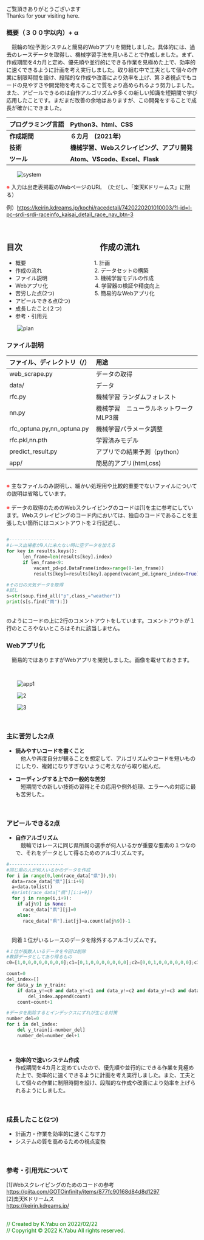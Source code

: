 ご覧頂きありがとうございます<br>
Thanks for your visiting here.<br>

### 概要（３００字以内）+ α
　競輪の1位予測システムと簡易的Webアプリを開発しました。具体的には、過去のレースデータを取得し、機械学習手法を用いることで作成しました。まず、作成期間を4カ月と定め、優先順や並行的にできる作業を見極めた上で、効率的に速くできるように計画を考え実行しました。取り組む中で工夫として個々の作業に制限時間を設け、段階的な作成や改善により効率を上げ、第３者視点でもコードの見やすさや開発物を考えることで質をより高められるよう努力しました。また、アピールできるのは自作アルゴリズムや多くの新しい知識を短期間で学び応用したことです。まだまだ改善の余地はありますが、この開発をすることで成長が確かにできました。
<br>


|プログラミング言語 | Python3、html、CSS|
| :---------- | :---- |
|**作成期間**                | **６カ月　(2021年)**|
|**技術**          |**機械学習、Webスクレイピング、アプリ開発**|
|**ツール**          |**Atom、VScode、Excel、Flask**|


&emsp;&emsp;![system](img/system.png)

<font color="Red">
※
</font>入力は出走表掲載のWebページのURL　（ただし、「楽天Kドリームス」に限る）

例）https://keirin.kdreams.jp/kochi/racedetail/7420220201010003/?l-id=l-pc-srdi-srdi-raceinfo_kaisai_detail_race_nav_btn-3

<br>

## 目次　　　　　　 &emsp; &emsp;　 作成の流れ
* 概要　     &emsp;&emsp; &emsp; &emsp; &emsp; &emsp; &emsp; &emsp; &emsp;&nbsp;&nbsp;1. 計画
* 作成の流れ　&emsp; &emsp; &emsp; &emsp; &emsp; &emsp; &emsp;&thinsp;2. データセットの構築
* ファイル説明　&emsp; &emsp; &emsp; &emsp; &emsp; &emsp; &thinsp;3. 機械学習モデルの作成
* Webアプリ化　&emsp; &emsp; &emsp; &emsp; &emsp; &emsp; &thinsp;4. 学習器の検証や精度向上
* 苦労した点(2つ)　&emsp; &emsp; &emsp; &emsp; &emsp; &thinsp;5. 簡易的なWebアプリ化
* アピールできる点(2つ)
* 成長したこと(２つ)
* 参考・引用元




&emsp;&emsp;![plan](img/plan.png)

### ファイル説明
|  ファイル、ディレクトリ（/）  | 用途 |
| :---------- | :---- |
|web_scrape.py | データの取得 |
|       data/        | データ |
|rfc.py　         | 機械学習 ランダムフォレスト |
|nn.py　          | 機械学習　ニューラルネットワーク MLP3層 |
|rfc_optuna.py,nn_optuna.py| 機械学習パラメータ調整 |
|rfc.pkl,nn.pth| 学習済みモデル |
|predict_result.py| アプリでの結果予測（python） |
|app/| 簡易的アプリ(html,css) |

<br>
<font color="Red">
※
</font>
主なファイルのみ説明し、細かい処理用や比較的重要でないファイルについての説明は省略しています。
<br>
<br>
<font color="Red">
※
</font>
データの取得のためのWebスクレイピングのコードは[1]を主に参考にしています。Webスクレイピングのコード内においては、独自のコードであることを主張したい箇所にはコメントアウトを２行記述し、<br>

```Python　

#-----------------
#レース出場者が9人に未たない時に空データを加える
for key in results.keys():
      len_frame=len(results[key].index)
      if len_frame<9:
          vacant_pd=pd.DataFrame(index=range(9-len_frame))
          results[key]=results[key].append(vacant_pd,ignore_index=True)

#その日の天気データを取得
#試し
s=str(soup.find_all("p",class_="weather"))
print(s[s.find("雨"):])

```
<br>のようにコードの上に2行のコメントアウトをしています。コメントアウトが１行のところやないところはそれに該当しません。
<br>

### Webアプリ化
　簡易的ではありますがWebアプリを開発しました。画像を載せておきます。

<br>

&emsp;&emsp;![app1](img/app1.png)

&emsp;&emsp;![2](img/app2.png)

&emsp;&emsp;![3](img/app3.png)

<br>

### 主に苦労した2点
* **読みやすいコードを書くこと**<br>
　他人や再度自分が観ることを想定して、アルゴリズムやコードを短いものにしたり、複雑になりすぎないように考えながら取り組んだ。

* **コーディングする上での一般的な苦労**<br>
　短期間での新しい技術の習得とその応用や例外処理、エラーへの対応に最も苦労した。

<br>

### アピールできる2点
* **自作アルゴリズム**<br>
　競輪ではレースに同じ県所属の選手が何人いるかが重要な要素の１つなので、それをデータとして得るためのアルゴリズムです。
```Python
#--------------------
#同じ県の人が何人いるかのデータを作成
for i in range(0,len(race_data["県"]),9):
  data=race_data["県"][i:i+9]
  a=data.tolist()
  #print(race_data["県"][i:i+9])
  for j in range(i,i+9):
    if a[j%9] is None:
      race_data["県"][j]=0
    else:
      race_data["県"].iat[j]=a.count(a[j%9])-1
```
<br>　同着１位がいるレースのデータを除外するアルゴリズムです。<br>

```Python
#１位が複数人いるデータを今回は削除
#教師データとしてあり得るもの
c0=[1,0,0,0,0,0,0,0,0];c1=[0,1,0,0,0,0,0,0,0];c2=[0,0,1,0,0,0,0,0,0];c3=[0,0,0,1,0,0,0,0,0];c4=[0,0,0,0,1,0,0,0,0];c5=[0,0,0,0,0,1,0,0,0];c6=[0,0,0,0,0,0,1,0,0];c7=[0,0,0,0,0,0,0,1,0];c8=[0,0,0,0,0,0,0,0,1]

count=0
del_index=[]
for data_y in y_train:
    if data_y!=c0 and data_y!=c1 and data_y!=c2 and data_y!=c3 and data_y!=c4 and data_y!=c5 and data_y!=c6 and data_y!=c7 and data_y!=c8:
        del_index.append(count)
    count=count+1

#データを削除するとインデックスにずれが生じる対策
number_del=0
for i in del_index:
    del y_train[i-number_del]
    number_del=number_del+1
```

<br>

* **効率的で速いシステム作成**<br>
作成期間を4カ月と定めていたので、優先順や並行的にできる作業を見極めた上で、効率的に速くできるように計画を考え実行しました。また、工夫として個々の作業に制限時間を設け、段階的な作成や改善により効率を上げられるようにしました。




<br>

### 成長したこと(2つ)
* 計画力・作業を効率的に速くこなす力
* システムの質を高めるための視点変換

<br>

### 参考・引用元について
[1]Webスクレイピングのためのコードの参考<br>
https://qiita.com/GOTOinfinity/items/877fc90168d84d8d1297
<br>
[2]楽天Kドリームス<br>
https://keirin.kdreams.jp/

<br>
<font color="Green">
// Created by K.Yabu on 2022/02/22
<br>
// Copyright © 2022 K.Yabu All rights reserved.
</font>
